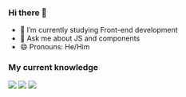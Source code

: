 ### Hi there 👋

- 🔭 I’m currently studying Front-end development
- 💬 Ask me about JS and components
- 😄 Pronouns: He/Him


### My current knowledge

<div>
   <img src="https://cdn.jsdelivr.net/gh/devicons/devicon/icons/javascript/javascript-original.svg" widtd="60"/>
   <img src="https://cdn.jsdelivr.net/gh/devicons/devicon/icons/react/react-original.svg" widtd="60"/>  
   <img src="https://cdn.jsdelivr.net/gh/devicons/devicon/icons/typescript/typescript-original.svg" widtd="60"/>
</div>


